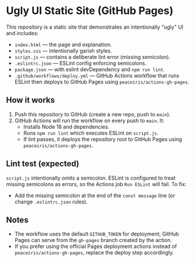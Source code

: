 # Ugly UI Static Site (GitHub Pages)

This repository is a static site that demonstrates an intentionally "ugly" UI and includes:
- `index.html` — the page and explanation.
- `styles.css` — intentionally garish styles.
- `script.js` — contains a deliberate lint error (missing semicolon).
- `.eslintrc.json` — ESLint config enforcing semicolons.
- `package.json` — with eslint devDependency and `npm run lint`.
- `.github/workflows/deploy.yml` — GitHub Actions workflow that runs ESLint then deploys to GitHub Pages using `peaceiris/actions-gh-pages`.

## How it works

1. Push this repository to GitHub (create a new repo, push to `main`).
2. GitHub Actions will run the workflow on every push to `main`. It:
   - Installs Node 18 and dependencies.
   - Runs `npm run lint` which executes ESLint on `script.js`.
   - If lint passes, it deploys the repository root to GitHub Pages using `peaceiris/actions-gh-pages`.

## Lint test (expected)
`script.js` intentionally omits a semicolon. ESLint is configured to treat missing semicolons as errors, so the Actions job `Run ESLint` will fail. To fix:
- Add the missing semicolon at the end of the `const message` line (or change `.eslintrc.json` rules).

## Notes
- The workflow uses the default `GITHUB_TOKEN` for deployment; GitHub Pages can serve from the `gh-pages` branch created by the action.
- If you prefer using the official Pages deployment actions instead of `peaceiris/actions-gh-pages`, replace the deploy step accordingly.

